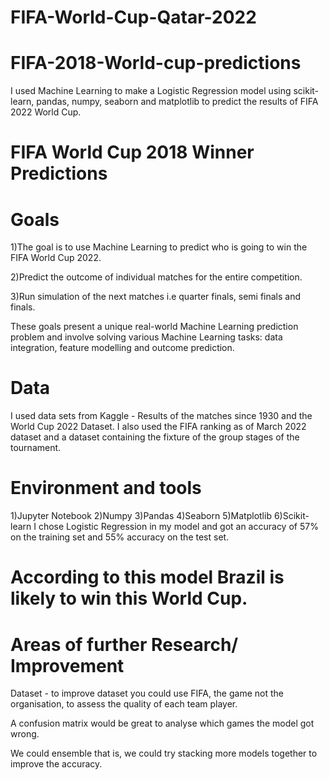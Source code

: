 # FIFA-World-Cup-Qatar-2022
# FIFA-2018-World-cup-predictions
I used Machine Learning to make a Logistic Regression model using scikit-learn, pandas, numpy, seaborn and matplotlib to predict the results of FIFA 2022 World Cup.

# FIFA World Cup 2018 Winner Predictions
# Goals
1)The goal is to use Machine Learning to predict who is going to win the FIFA World Cup 2022.

2)Predict the outcome of individual matches for the entire competition.

3)Run simulation of the next matches i.e quarter finals, semi finals and finals.

These goals present a unique real-world Machine Learning prediction problem and involve solving various Machine Learning tasks: data integration, feature modelling and outcome prediction.

# Data
I used data sets from Kaggle - Results of the matches since 1930 and the World Cup 2022 Dataset. 
I also used the FIFA ranking as of March 2022 dataset and a dataset containing the fixture of the group stages of the tournament.

# Environment and tools
1)Jupyter Notebook
2)Numpy
3)Pandas
4)Seaborn
5)Matplotlib
6)Scikit-learn
I chose Logistic Regression in my model and got an accuracy of 57% on the training set and 55% accuracy on the test set. 
# According to this model Brazil is likely to win this World Cup.
# Areas of further Research/ Improvement
Dataset - to improve dataset you could use FIFA, the game not the organisation, to assess the quality of each team player.

A confusion matrix would be great to analyse which games the model got wrong.

We could ensemble that is, we could try stacking more models together to improve the accuracy.
